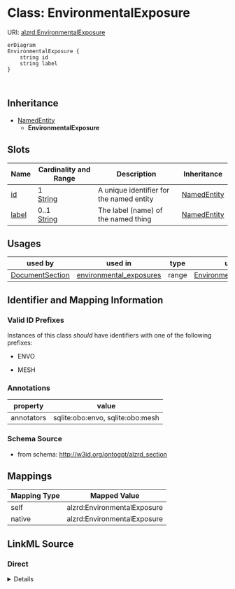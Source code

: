 

# Class: EnvironmentalExposure



URI: [alzrd:EnvironmentalExposure](http://w3id.org/ontogpt/alzrd_sectionEnvironmentalExposure)



```mermaid
erDiagram
EnvironmentalExposure {
    string id  
    string label  
}



```




## Inheritance
* [NamedEntity](NamedEntity.md)
    * **EnvironmentalExposure**



## Slots

| Name | Cardinality and Range | Description | Inheritance |
| ---  | --- | --- | --- |
| [id](id.md) | 1 <br/> [String](String.md) | A unique identifier for the named entity | [NamedEntity](NamedEntity.md) |
| [label](label.md) | 0..1 <br/> [String](String.md) | The label (name) of the named thing | [NamedEntity](NamedEntity.md) |





## Usages

| used by | used in | type | used |
| ---  | --- | --- | --- |
| [DocumentSection](DocumentSection.md) | [environmental_exposures](environmental_exposures.md) | range | [EnvironmentalExposure](EnvironmentalExposure.md) |






## Identifier and Mapping Information


### Valid ID Prefixes

Instances of this class *should* have identifiers with one of the following prefixes:

* ENVO

* MESH






### Annotations

| property | value |
| --- | --- |
| annotators | sqlite:obo:envo, sqlite:obo:mesh || prompt | The name of an environmental exposure or condition. Examples are "pesticides", "chronic stress", "air pollution", "heavy metals", "radiation", "heat stress". |



### Schema Source


* from schema: http://w3id.org/ontogpt/alzrd_section




## Mappings

| Mapping Type | Mapped Value |
| ---  | ---  |
| self | alzrd:EnvironmentalExposure |
| native | alzrd:EnvironmentalExposure |







## LinkML Source

<!-- TODO: investigate https://stackoverflow.com/questions/37606292/how-to-create-tabbed-code-blocks-in-mkdocs-or-sphinx -->

### Direct

<details>
```yaml
name: EnvironmentalExposure
id_prefixes:
- ENVO
- MESH
annotations:
  annotators:
    tag: annotators
    value: sqlite:obo:envo, sqlite:obo:mesh
  prompt:
    tag: prompt
    value: The name of an environmental exposure or condition. Examples are "pesticides",
      "chronic stress", "air pollution", "heavy metals", "radiation", "heat stress".
from_schema: http://w3id.org/ontogpt/alzrd_section
is_a: NamedEntity

```
</details>

### Induced

<details>
```yaml
name: EnvironmentalExposure
id_prefixes:
- ENVO
- MESH
annotations:
  annotators:
    tag: annotators
    value: sqlite:obo:envo, sqlite:obo:mesh
  prompt:
    tag: prompt
    value: The name of an environmental exposure or condition. Examples are "pesticides",
      "chronic stress", "air pollution", "heavy metals", "radiation", "heat stress".
from_schema: http://w3id.org/ontogpt/alzrd_section
is_a: NamedEntity
attributes:
  id:
    name: id
    annotations:
      prompt.skip:
        tag: prompt.skip
        value: 'true'
    description: A unique identifier for the named entity
    comments:
    - this is populated during the grounding and normalization step
    from_schema: http://w3id.org/ontogpt/alzrd_section
    rank: 1000
    identifier: true
    alias: id
    owner: EnvironmentalExposure
    domain_of:
    - NamedEntity
    - Publication
    range: string
    required: true
  label:
    name: label
    annotations:
      owl:
        tag: owl
        value: AnnotationProperty, AnnotationAssertion
    description: The label (name) of the named thing
    from_schema: http://w3id.org/ontogpt/alzrd_section
    aliases:
    - name
    rank: 1000
    slot_uri: rdfs:label
    alias: label
    owner: EnvironmentalExposure
    domain_of:
    - NamedEntity
    range: string

```
</details>